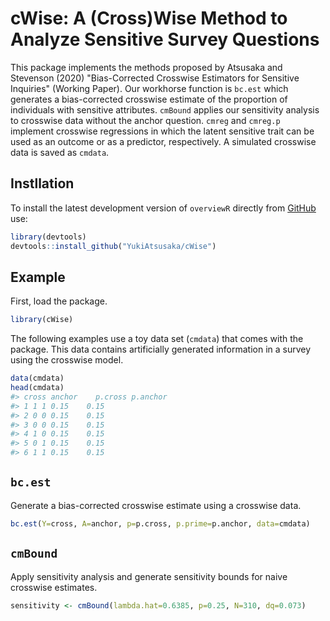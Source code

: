 # cWise: A (Cross)Wise Method to Analyze Sensitive Survey Questions

This package implements the methods proposed by Atsusaka and Stevenson (2020) "Bias-Corrected Crosswise Estimators for Sensitive Inquiries" (Working Paper). Our workhorse function is `bc.est` which generates a bias-corrected crosswise estimate of the proportion of individuals with sensitive attributes. `cmBound` applies our sensitivity analysis to crosswise data without the anchor question. `cmreg` and `cmreg.p` implement crosswise regressions in which the latent sensitive trait can be used as an outcome or as a predictor, respectively. A simulated crosswise data is saved as `cmdata`.



## Instllation
To install the latest development version of `overviewR` directly from
[GitHub](https://github.com/YukiAtsusaka/cWise) use:

``` r
library(devtools)
devtools::install_github("YukiAtsusaka/cWise")
```

## Example

First, load the package.

``` r
library(cWise)
```

The following examples use a toy data set (`cmdata`) that comes with
the package. This data contains artificially generated information in a survey using the crosswise model.

``` r
data(cmdata)
head(cmdata)
#> cross anchor    p.cross p.anchor
#> 1 1 1 0.15    0.15
#> 2 0 0 0.15    0.15
#> 3 0 0 0.15    0.15
#> 4 1 0 0.15    0.15
#> 5 0 1 0.15    0.15
#> 6 1 1 0.15    0.15
```

## `bc.est`
Generate a bias-corrected crosswise estimate using a crosswise data.

```r
bc.est(Y=cross, A=anchor, p=p.cross, p.prime=p.anchor, data=cmdata)

```

## `cmBound`
Apply sensitivity analysis and generate sensitivity bounds for naive crosswise estimates.

```r
sensitivity <- cmBound(lambda.hat=0.6385, p=0.25, N=310, dq=0.073)
```






